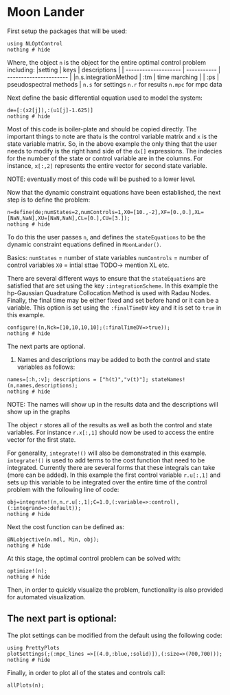 # Moon Lander

First setup the packages that will be used:
```@example MoonLander
using NLOptControl
nothing # hide
```
Where, the object `n` is the object for the entire optimal control problem including:
|setting               | keys        | descriptions           |
| -------------------- | ----------- | ---------------------- |
|n.s.integrationMethod | :tm         | time marching          |
                       | :ps         | pseudospectral methods |
`n.s` for settings
`n.r` for results
`n.mpc` for mpc data

Next define the basic differential equation used to model the system:

```@example MoonLander
de=[:(x2[j]),:(u1[j]-1.625)]
nothing # hide
```
Most of this code is boiler-plate and should be copied directly. The important things to note are that`u` is the control variable matrix and `x` is the state variable matrix. So, in the above example the only thing that the user needs to modify is the right hand side of the `dx[]` expressions. The indecies for the number of the state or control variable are in the columns. For instance, `x[:,2]` represents the entire vector for second state variable.

NOTE: eventually most of this code will be pushed to a lower level.  

Now that the dynamic constraint equations have been established, the next step is to define the problem:

```@example MoonLander
n=define(de;numStates=2,numControls=1,X0=[10.,-2],XF=[0.,0.],XL=[NaN,NaN],XU=[NaN,NaN],CL=[0.],CU=[3.]);
nothing # hide
```
To do this the user passes `n`, and defines the `stateEquations` to be the dynamic constraint equations defined in `MoonLander()`.

Basics:
`numStates` = number of state variables
`numControls` = number of control variables
`X0` = intial sttae
TODO-> mention XL etc.

There are several different ways to ensure that the `stateEquations` are satisfied that are set using the key `:integrationScheme`. In this example the hp-Gaussian Quadrature Collocation Method is used with Radau Nodes. Finally, the final time may be either fixed and set before hand or it can be a variable. This option is set using the `:finalTimeDV` key and it is set to `true` in this example.
```@example MoonLander
configure!(n,Nck=[10,10,10,10];(:finalTimeDV=>true));
nothing # hide
```

The next parts are optional.

1)  Names and descriptions may be added to both the control and state variables as follows:
```@example MoonLander
names=[:h,:v]; descriptions = ["h(t)","v(t)"]; stateNames!(n,names,descriptions);
nothing # hide
```
NOTE: The names will show up in the results data and the descriptions will show up in the graphs

The object `r` stores all of the results as well as both the control and state variables. For instance `r.x[:,1]` should now be used to access the entire vector for the first state.

For generality, `integrate!()` will also be demonstrated in this example. `integrate!()` is used to add terms to the cost function that need to be integrated. Currently there are several forms that these integrals can take (more can be added). In this example the first control variable `r.u[:,1]` and sets up this variable to be integrated over the entire time of the control problem with the following line of code:
```@example MoonLander  
obj=integrate!(n,n.r.u[:,1];C=1.0,(:variable=>:control),(:integrand=>:default));
nothing # hide
```
Next the cost function can be defined as:
```@example MoonLander
@NLobjective(n.mdl, Min, obj);
nothing # hide
```

At this stage, the optimal control problem can be solved with:
```@example MoonLander
optimize!(n);
nothing # hide
```

Then, in order to quickly visualize the problem, functionality is also provided for automated visualization.

## The next part is optional:
The plot settings can be modified from the default using the following code:
```@example MoonLander
using PrettyPlots
plotSettings(;(:mpc_lines =>[(4.0,:blue,:solid)]),(:size=>(700,700)));
nothing # hide
```

Finally, in order to plot all of the states and controls call:
```@example MoonLander
allPlots(n);
```

